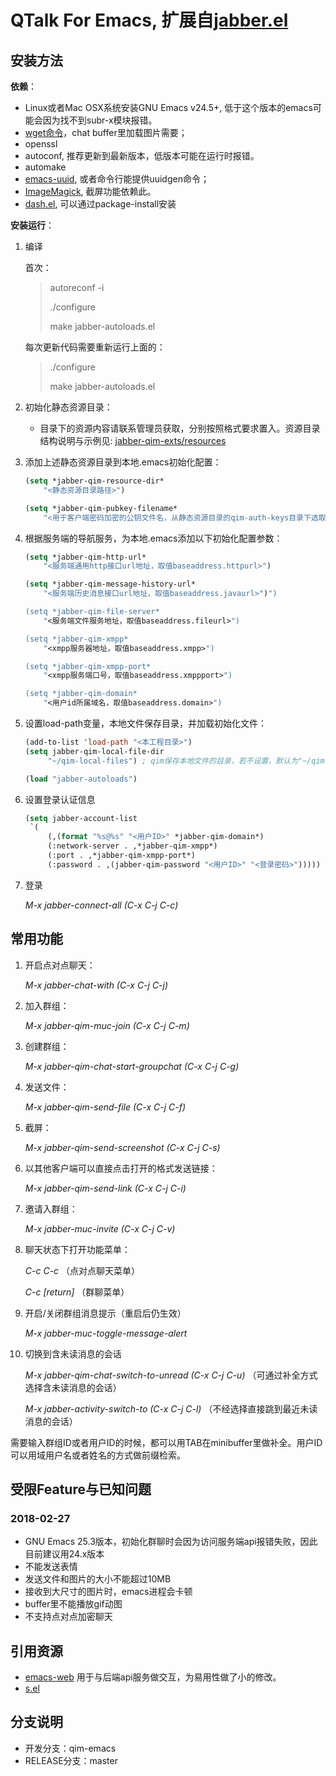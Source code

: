 **QTalk For Emacs, 扩展自[jabber.el](https://github.com/legoscia/emacs-jabber)**
===============================================================================


## **安装方法**

**依赖**：

* Linux或者Mac OSX系统安装GNU Emacs v24.5+, 低于这个版本的emacs可能会因为找不到subr-x模块报错。
* [wget命令](https://www.gnu.org/software/wget/)，chat buffer里加载图片需要；
* openssl
* autoconf, 推荐更新到最新版本，低版本可能在运行时报错。
* automake
* [emacs-uuid](http://www.emacswiki.org/emacs/uuid.el), 或者命令行能提供uuidgen命令；
* [ImageMagick](http://www.emacswiki.org/emacs/ImageMagick), 截屏功能依赖此。
* [dash.el](https://github.com/magnars/dash.el), 可以通过package-install安装

**安装运行**：


1. 编译

    首次：

    > autoreconf -i
    >
    > ./configure
    >
    > make jabber-autoloads.el

    每次更新代码需要重新运行上面的：

    > ./configure
    >
    > make jabber-autoloads.el

2. 初始化静态资源目录：
   * 目录下的资源内容请联系管理员获取，分别按照格式要求置入。资源目录结构说明与示例见: [jabber-qim-exts/resources](jabber-qim-exts/resources)
3. 添加上述静态资源目录到本地.emacs初始化配置：
   ```lisp
   (setq *jabber-qim-resource-dir*
       "<静态资源目录路径>")
   
   (setq *jabber-qim-pubkey-filename*
       "<用于客户端密码加密的公钥文件名，从静态资源目录的qim-auth-keys目录下选取>")
   ```
4. 根据服务端的导航服务，为本地.emacs添加以下初始化配置参数：
   ```lisp
   (setq *jabber-qim-http-url*
       "<服务端通用http接口url地址，取值baseaddress.httpurl>")

   (setq *jabber-qim-message-history-url*
       "<服务端历史消息接口url地址，取值baseaddress.javaurl>")")

   (setq *jabber-qim-file-server*
       "<服务端文件服务地址，取值baseaddress.fileurl>")

   (setq *jabber-qim-xmpp*
       "<xmpp服务器地址，取值baseaddress.xmpp>")

   (setq *jabber-qim-xmpp-port*
       "<xmpp服务端口号，取值baseaddress.xmppport>")

   (setq *jabber-qim-domain*
       "<用户id所属域名，取值baseaddress.domain>")
   ```
5. 设置load-path变量，本地文件保存目录，并加载初始化文件：
   ```lisp
   (add-to-list 'load-path "<本工程目录>")
   (setq jabber-qim-local-file-dir
        "~/qim-local-files") ; qim保存本地文件的目录，若不设置，默认为"~/qim-local-files"

   (load "jabber-autoloads")
   ```
6. 设置登录认证信息
   ```lisp
   (setq jabber-account-list
    `(
        (,(format "%s@%s" "<用户ID>" *jabber-qim-domain*)
        (:network-server . ,*jabber-qim-xmpp*)
        (:port . ,*jabber-qim-xmpp-port*)
        (:password . ,(jabber-qim-password "<用户ID>" "<登录密码>")))))
   ```
7. 登录

    *M-x jabber-connect-all (C-x C-j C-c)*
   

## **常用功能**

1. 开启点对点聊天：

    *M-x jabber-chat-with (C-x C-j C-j)*

2. 加入群组：

    *M-x jabber-qim-muc-join (C-x C-j C-m)*

3. 创建群组：

    *M-x jabber-qim-chat-start-groupchat (C-x C-j C-g)*

4. 发送文件：

    *M-x jabber-qim-send-file (C-x C-j C-f)*

5. 截屏：

    *M-x jabber-qim-send-screenshot (C-x C-j C-s)*

6. 以其他客户端可以直接点击打开的格式发送链接：

    *M-x jabber-qim-send-link (C-x C-j C-i)*


7. 邀请入群组：

    *M-x jabber-muc-invite (C-x C-j C-v)*

8. 聊天状态下打开功能菜单：

    *C-c C-c* （点对点聊天菜单）

    *C-c [return]* （群聊菜单）

9. 开启/关闭群组消息提示（重启后仍生效）

    *M-x jabber-muc-toggle-message-alert*

10. 切换到含未读消息的会话

    *M-x jabber-qim-chat-switch-to-unread (C-x C-j C-u)* （可通过补全方式选择含未读消息的会话）

    *M-x jabber-activity-switch-to (C-x C-j C-l)* （不经选择直接跳到最近未读消息的会话）

需要输入群组ID或者用户ID的时候，都可以用TAB在minibuffer里做补全。用户ID可以用域用户名或者姓名的方式做前缀检索。


## **受限Feature与已知问题**

### 2018-02-27

* GNU Emacs 25.3版本，初始化群聊时会因为访问服务端api报错失败，因此目前建议用24.x版本
* 不能发送表情
* 发送文件和图片的大小不能超过10MB
* 接收到大尺寸的图片时，emacs进程会卡顿
* buffer里不能播放gif动图
* 不支持点对点加密聊天


## **引用资源**

* [emacs-web](https://github.com/nicferrier/emacs-web) 用于与后端api服务做交互，为易用性做了小的修改。
* [s.el](https://github.com/magnars/s.el)

## **分支说明**

* 开发分支：qim-emacs
* RELEASE分支：master
